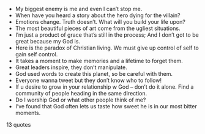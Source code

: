  - My biggest enemy is me and even I can’t stop me.
 - When have you heard a story about the hero dying for the villain?
 - Emotions change. Truth doesn’t. What will you build your life upon?
 - The most beautiful pieces of art come from the ugliest situations.
 - I’m just a product of grace that’s still in the process; And I don’t got to be great because my God is.
 - Here is the paradox of Christian living. We must give up control of self to gain self control.
 - It takes a moment to make memories and a lifetime to forget them.
 - Great leaders inspire, they don’t manipulate.
 - God used words to create this planet, so be careful with them.
 - Everyone wanna tweet but they don’t know who to follow!
 - If u desire to grow in your relationship w God – don’t do it alone. Find a community of people heading in the same direction.
 - Do I worship God or what other people think of me?
 - I’ve found that God often lets us taste how sweet he is in our most bitter moments.

13 quotes
